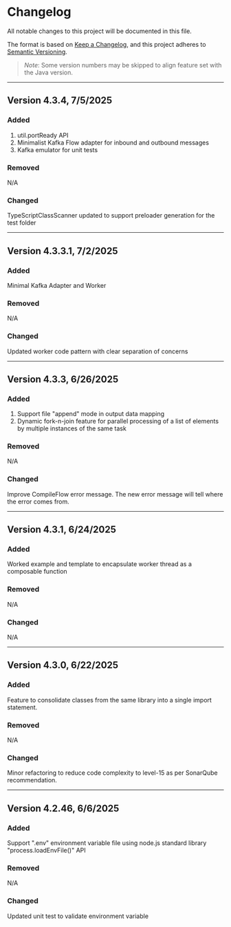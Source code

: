 # Changelog

All notable changes to this project will be documented in this file.

The format is based on [Keep a Changelog](https://keepachangelog.com/en/1.0.0/),
and this project adheres to [Semantic Versioning](https://semver.org/spec/v2.0.0.html).

> *Note*: Some version numbers may be skipped to align feature set with the Java version.

---
## Version 4.3.4, 7/5/2025

### Added

1. util.portReady API
2. Minimalist Kafka Flow adapter for inbound and outbound messages
3. Kafka emulator for unit tests

### Removed

N/A

### Changed

TypeScriptClassScanner updated to support preloader generation for the test folder

---
## Version 4.3.3.1, 7/2/2025

### Added

Minimal Kafka Adapter and Worker

### Removed

N/A

### Changed

Updated worker code pattern with clear separation of concerns

---
## Version 4.3.3, 6/26/2025

### Added

1. Support file "append" mode in output data mapping
2. Dynamic fork-n-join feature for parallel processing of a list of elements by multiple instances of the same task

### Removed

N/A

### Changed

Improve CompileFlow error message. The new error message will tell where the error comes from.

---
## Version 4.3.1, 6/24/2025

### Added

Worked example and template to encapsulate worker thread as a composable function

### Removed

N/A

### Changed

N/A

---
## Version 4.3.0, 6/22/2025

### Added

Feature to consolidate classes from the same library into a single import statement.

### Removed

N/A

### Changed

Minor refactoring to reduce code complexity to level-15 as per SonarQube recommendation.

---
## Version 4.2.46, 6/6/2025

### Added

Support ".env" environment variable file using node.js standard library "process.loadEnvFile()" API

### Removed

N/A

### Changed

Updated unit test to validate environment variable
